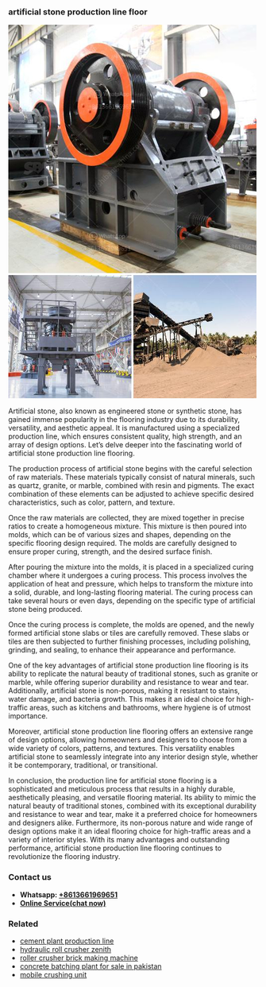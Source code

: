 <h3>artificial stone production line floor</h3><img src='1708332433.jpg' alt=''><p>Artificial stone, also known as engineered stone or synthetic stone, has gained immense popularity in the flooring industry due to its durability, versatility, and aesthetic appeal. It is manufactured using a specialized production line, which ensures consistent quality, high strength, and an array of design options. Let’s delve deeper into the fascinating world of artificial stone production line flooring.</p><p>The production process of artificial stone begins with the careful selection of raw materials. These materials typically consist of natural minerals, such as quartz, granite, or marble, combined with resin and pigments. The exact combination of these elements can be adjusted to achieve specific desired characteristics, such as color, pattern, and texture.</p><p>Once the raw materials are collected, they are mixed together in precise ratios to create a homogeneous mixture. This mixture is then poured into molds, which can be of various sizes and shapes, depending on the specific flooring design required. The molds are carefully designed to ensure proper curing, strength, and the desired surface finish.</p><p>After pouring the mixture into the molds, it is placed in a specialized curing chamber where it undergoes a curing process. This process involves the application of heat and pressure, which helps to transform the mixture into a solid, durable, and long-lasting flooring material. The curing process can take several hours or even days, depending on the specific type of artificial stone being produced.</p><p>Once the curing process is complete, the molds are opened, and the newly formed artificial stone slabs or tiles are carefully removed. These slabs or tiles are then subjected to further finishing processes, including polishing, grinding, and sealing, to enhance their appearance and performance.</p><p>One of the key advantages of artificial stone production line flooring is its ability to replicate the natural beauty of traditional stones, such as granite or marble, while offering superior durability and resistance to wear and tear. Additionally, artificial stone is non-porous, making it resistant to stains, water damage, and bacteria growth. This makes it an ideal choice for high-traffic areas, such as kitchens and bathrooms, where hygiene is of utmost importance.</p><p>Moreover, artificial stone production line flooring offers an extensive range of design options, allowing homeowners and designers to choose from a wide variety of colors, patterns, and textures. This versatility enables artificial stone to seamlessly integrate into any interior design style, whether it be contemporary, traditional, or transitional.</p><p>In conclusion, the production line for artificial stone flooring is a sophisticated and meticulous process that results in a highly durable, aesthetically pleasing, and versatile flooring material. Its ability to mimic the natural beauty of traditional stones, combined with its exceptional durability and resistance to wear and tear, make it a preferred choice for homeowners and designers alike. Furthermore, its non-porous nature and wide range of design options make it an ideal flooring choice for high-traffic areas and a variety of interior styles. With its many advantages and outstanding performance, artificial stone production line flooring continues to revolutionize the flooring industry.</p><h3>Contact us</h3><ul><li><strong>Whatsapp:&nbsp;<a href="https://wa.me/8613661969651">+8613661969651</a></strong></li><li><a href="https://swt.shibang-china.com/?git&amp;zhl&amp;artificial stone production line floor"><strong>Online Service(chat now)</strong></a></li></ul><h3>Related</h3><ul><li><a href='cement plant production line.md'>cement plant production line</a></li><li><a href='hydraulic roll crusher zenith.md'>hydraulic roll crusher zenith</a></li><li><a href='roller crusher brick making machine.md'>roller crusher brick making machine</a></li><li><a href='concrete batching plant for sale in pakistan.md'>concrete batching plant for sale in pakistan</a></li><li><a href='mobile crushing unit.md'>mobile crushing unit</a></li></ul>